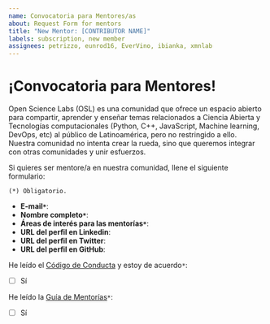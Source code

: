 ```yaml
---
name: Convocatoria para Mentores/as
about: Request Form for mentors
title: "New Mentor: [CONTRIBUTOR NAME]" 
labels: subscription, new member
assignees: petrizzo, eunrod16, EverVino, ibianka, xmnlab
---
```


# ¡Convocatoria para Mentores!

Open Science Labs (OSL) es una comunidad que ofrece un espacio abierto para compartir, aprender y enseñar temas relacionados a Ciencia Abierta y Tecnologías computacionales (Python, C++, JavaScript, Machine learning, DevOps, etc) al público de Latinoamérica, pero no restringido a ello. Nuestra comunidad no intenta crear la rueda, sino que queremos integrar con otras comunidades y unir esfuerzos. 

Si quieres ser mentore/a en nuestra comunidad, llene el siguiente formulario:

```{note}
(*) Obligatorio.
```

- **E-mail`*`**: 
- **Nombre completo`*`**: 
- **Áreas de interés para las mentorías`*`**:
- **URL del perfil en Linkedin**: 
- **URL del perfil en Twitter**: 
- **URL del perfil en GitHub**: 

He leído el [Código de Conducta](https://opensciencelabs.github.io/coc/coc-es.html) y estoy de acuerdo`*`: 
- [ ] Sí

He leído la [Guía de Mentorías](https://opensciencelabs.github.io/mentoring/guide-en.html)`*`: 
- [ ] Sí
